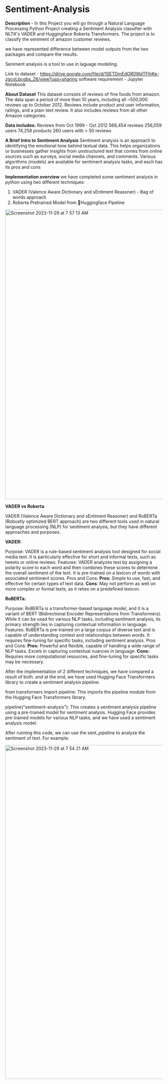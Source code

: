 # Sentiment-Analysis

**Description** - In this Project you will go through a Natural Language Processing Python Project creating a Sentiment Analysis classifier with NLTK's VADER and Huggingface Roberta Transformers. The project is to classify the seniment of amazon customer reviews. 

we have represented difference between model outputs from the two packages and compare the results. 

Seniment analysis is a tool to use in laguage modeling.

Link to dataset - https://drive.google.com/file/d/1SETDmEdOR0WdTFlhKe-zgcoLbcgbs_Z6/view?usp=sharing
software requirement - Jupyter Notebook

**About Dataset**
This dataset consists of reviews of fine foods from amazon. The data span a period of more than 10 years, including all ~500,000 reviews up to October 2012. Reviews include product and user information, ratings, and a plain text review. It also includes reviews from all other Amazon categories.

**Data includes:**
Reviews from Oct 1999 - Oct 2012
568,454 reviews
256,059 users
74,258 products
260 users with > 50 reviews

**A Brief Intro to Sentiment Analysis**
Sentiment analysis is an approach to identifying the emotional tone behind textual data. This helps organizations or businesses gather insights from unstructured text that comes from online sources such as surveys, social media channels, and comments. Various algorithms (models) are available for sentiment analysis tasks, and each has its pros and cons

**Implementation overview**
we have completed some sentiment analysis in python using two different techniques:

1. VADER (Valence Aware Dictionary and sEntiment Reasoner) - Bag of words approach
2. Roberta Pretrained Model from 🤗Huggingface Pipeline

<img width="922" alt="Screenshot 2023-11-29 at 7 57 13 AM" src="https://github.com/nikkipatel19/Sentiment-Analysis/assets/67902583/24a48715-904f-4e42-8590-4c79899a4dcc">


**VADER vs Roberta**

VADER (Valence Aware Dictionary and sEntiment Reasoner) and RoBERTa (Robustly optimized BERT approach) are two different tools used in natural language processing (NLP) for sentiment analysis, but they have different approaches and purposes.

**VADER:**

Purpose: VADER is a rule-based sentiment analysis tool designed for social media text. It is particularly effective for short and informal texts, such as tweets or online reviews.
Features: VADER analyzes text by assigning a polarity score to each word and then combines these scores to determine the overall sentiment of the text. It is pre-trained on a lexicon of words with associated sentiment scores.
Pros and Cons:
**Pros:** Simple to use, fast, and effective for certain types of text data.
**Cons**: May not perform as well on more complex or formal texts, as it relies on a predefined lexicon.

**RoBERTa:**

Purpose: RoBERTa is a transformer-based language model, and it is a variant of BERT (Bidirectional Encoder Representations from Transformers). While it can be used for various NLP tasks, including sentiment analysis, its primary strength lies in capturing contextual information in language.
Features: RoBERTa is pre-trained on a large corpus of diverse text and is capable of understanding context and relationships between words. It requires fine-tuning for specific tasks, including sentiment analysis.
Pros and Cons:
**Pros:** Powerful and flexible, capable of handling a wide range of NLP tasks. Excels in capturing contextual nuances in language.
**Cons:** Requires more computational resources, and fine-tuning for specific tasks may be necessary.

After the implementation of 2 different techniques, we have compared a result of both.
and at the end, we have used Hugging Face Transformers library to create a sentiment analysis pipeline. 

from transformers import pipeline: This imports the pipeline module from the Hugging Face Transformers library.

pipeline("sentiment-analysis"): This creates a sentiment analysis pipeline using a pre-trained model for sentiment analysis. Hugging Face provides pre-trained models for various NLP tasks, and we have used a sentiment analysis model.

After running this code, we can use the sent_pipeline to analyze the sentiment of text. For example:

<img width="1063" alt="Screenshot 2023-11-29 at 7 54 21 AM" src="https://github.com/nikkipatel19/Sentiment-Analysis/assets/67902583/edd62eb9-0e2d-4121-997f-48bb145e50ab">
